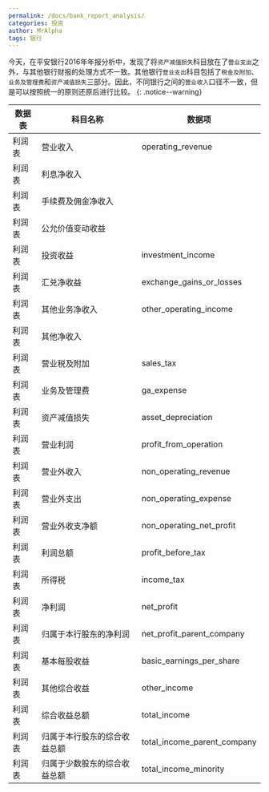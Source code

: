```yaml
---
permalink: /docs/bank_report_analysis/
categories: 投资
author: MrAlpha
tags: 银行
---
```


今天，在平安银行2016年年报分析中，发现了将`资产减值损失`科目放在了`营业支出`之外，与其他银行财报的处理方式不一致。其他银行`营业支出`科目包括了`税金及附加`、`业务及管理费`和`资产减值损失`三部分。因此，不同银行之间的`营业收入`口径不一致，但是可以按照统一的原则还原后进行比较。
{: .notice--warning}

| 数据表 | 科目名称                     | 数据项                      |
| ------ | ---------------------------- | --------------------------- |
| 利润表 | 营业收入                     | operating_revenue           | 
| 利润表 | 利息净收入                   |                             |
| 利润表 | 手续费及佣金净收入           |                             |
| 利润表 | 公允价值变动收益             |                             |
| 利润表 | 投资收益                     | investment_income           |
| 利润表 | 汇兑净收益                   | exchange_gains_or_losses    |
| 利润表 | 其他业务净收入               | other_operating_income      |
| 利润表 | 其他净收入                   |                             |
| 利润表 | 营业税及附加                 | sales_tax                   |
| 利润表 | 业务及管理费                 | ga_expense                  |
| 利润表 | 资产减值损失                 | asset_depreciation          |
| 利润表 | 营业利润                     | profit_from_operation       |
| 利润表 | 营业外收入                   | non_operating_revenue       |
| 利润表 | 营业外支出                   | non_operating_expense       |
| 利润表 | 营业外收支净额               | non_operating_net_profit    |
| 利润表 | 利润总额                     | profit_before_tax           |
| 利润表 | 所得税                       | income_tax                  |
| 利润表 | 净利润                       | net_profit                  |
| 利润表 | 归属于本行股东的净利润       | net_profit_parent_company   |
| 利润表 | 基本每股收益                 | basic_earnings_per_share    |
| 利润表 | 其他综合收益                 | other_income                |
| 利润表 | 综合收益总额                 | total_income                |
| 利润表 | 归属于本行股东的综合收益总额 | total_income_parent_company |
| 利润表 | 归属于少数股东的综合收益总额 | total_income_minority       |
